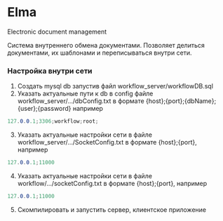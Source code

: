 # Elma
 Electronic document management

Система внутреннего обмена документами. Позволяет делиться документами, их шаблонами и переписываться внутри сети.

### Настройка внутри сети

1) Создать mysql db запустив файл workflow_server/workflowDB.sql
2) Указать актуальные пути к db в config файле workflow_server/.../dbConfig.txt в формате {host};{port};{dbName};{user};{password} например
```c#
127.0.0.1;3306;workflow;root;
```

3) Указать актуальные настройки сети в файле workflow_server/.../SocketConfig.txt в формате {host};{port}, например
```c#
127.0.0.1;11000
```
4) Указать актуальные настройки сети в файле workflow/.../socketConfig.txt в формате {host};{port}, например
```c#
127.0.0.1;11000
```
5) Скомпилировать и запустить сервер, клиентское приложение
